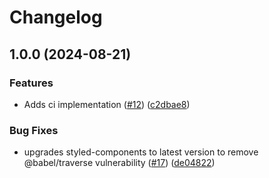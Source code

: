 # Changelog

## 1.0.0 (2024-08-21)


### Features

* Adds ci implementation ([#12](https://github.com/looker-open-source/viz-calendar_heatmap-marketplace/issues/12)) ([c2dbae8](https://github.com/looker-open-source/viz-calendar_heatmap-marketplace/commit/c2dbae8d91690ff4c3abed6b3257f1f2fcb4e724))


### Bug Fixes

* upgrades styled-components to latest version to remove @babel/traverse vulnerability ([#17](https://github.com/looker-open-source/viz-calendar_heatmap-marketplace/issues/17)) ([de04822](https://github.com/looker-open-source/viz-calendar_heatmap-marketplace/commit/de0482207f86802c5821db0b877a858dd3a9819c))

